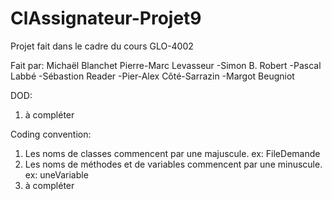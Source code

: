 # ClAssignateur-Projet9
Projet fait dans le cadre du cours GLO-4002

Fait par:
Michaël Blanchet
Pierre-Marc Levasseur
-Simon B. Robert
-Pascal Labbé
-Sébastion Reader
-Pier-Alex Côté-Sarrazin
-Margot Beugniot

DOD:

1. à compléter

Coding convention:

1. Les noms de classes commencent par une majuscule. ex: FileDemande
2. Les noms de méthodes et de variables commencent par une minuscule. ex: uneVariable
3. à compléter

